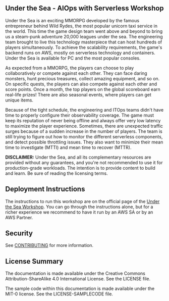 ## Under the Sea - AIOps with Serverless Workshop

Under the Sea is an exciting MMORPG developed by the famous entrepreneur behind Wild Rydes, the most popular unicorn taxi service in the world. This time the game design team went above and beyond to bring us a steam-punk adventure 20,000 leagues under the sea. The engineering team brought to live this technology masterpiece that can host hundreds of players simultaneously. To achieve the scalability requirements, the game's backend runs on AWS, mostly on serverless technology and containers. Under the Sea is available for PC and the most popular consoles.

As expected from a MMORPG, the players can choose to play collaboratively or compete against each other. They can face daring monsters, hunt precious treasures, collect amazing equipment, and so on. On specific quests, the players can also compete against each other and score points. Once a month, the top players on the global scoreboard earn real-life prizes! There are also seasonal events, where players can get unique items.

Because of the tight schedule, the engineering and ITOps teams didn't have time to properly configure their observability coverage. The game must keep its reputation of never being offline and always offer very low latency to maximize the player experience. Sometimes, there are unexpected traffic surges because of a sudden increase in the number of players. The team is still trying to figure out how to monitor the different serverless components, and detect possible throttling issues. They also want to minimize their mean time to investigate (MTTI) and mean time to recover (MTTR).

**DISCLAIMER:** Under the Sea, and all its complementary resources are provided without any guarantees, and you're not recommended to use it for production-grade workloads. The intention is to provide content to build and learn. Be sure of reading the licensing terms.

## Deployment Instructions

The instructions to run this workshop are on the official page of the [Under the Sea Workshop](https://studio.us-east-1.prod.workshops.aws/preview/76a8f14d-f505-44fd-b175-0cba31cfb13d/builds/fdf09967-ce5c-47fa-a419-8357ccb88e55/en-US/04-serverless). You can go through the instructions alone, but for a richer experience we recommend to have it run by an AWS SA or by an AWS Partner.

## Security

See [CONTRIBUTING](CONTRIBUTING.md#security-issue-notifications) for more information.

## License Summary

The documentation is made available under the Creative Commons Attribution-ShareAlike 4.0 International License. See the LICENSE file.

The sample code within this documentation is made available under the MIT-0 license. See the LICENSE-SAMPLECODE file.

